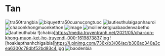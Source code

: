 # Tan
![tra50trangbia](https://user-images.githubusercontent.com/96443195/146913101-243f377b-6117-470a-83ef-2d88680ec723.jpg)
![biquyettra50cuanucongtuoc](https://user-images.githubusercontent.com/96443195/146915152-0f86d3dd-c65d-4401-883f-a06269b181f1.jpeg)
![lautieuthulaigapnhauroi](https://user-images.githubusercontent.com/96443195/146914981-eb705b16-ec50-45f0-97be-8966e78f99a1.jpg)
![chaconkhongmuonkethon](https://user-images.githubusercontent.com/96443195/146914995-84e3e349-9518-4c84-a36c-767157ae1d88.jpg)
![image](https://user-images.githubusercontent.com/96443195/146824940-93d8f9e5-e6e7-424f-9b6a-a3606537ad05.png)
![moilienketgiuabaodenvabetho](https://user-images.githubusercontent.com/96443195/146915045-094259bb-2bba-4e3b-8a76-70673d994cb1.jpg)
![lautieuthubia](https://www.ocumeo.com/wp-content/uploads/2020/07/lautieuthu-720x540.jpg)
![chabia]https://media.truyentranh.net/2021/05/cha-con-khong-muon-ket-ho-truyendl-000-1619873837.jpg
![hoakiepthanhchigaibia]https://i.pinimg.com/736x/b3/06/ac/b306ac340a3cea6300c78dbf52bd83c4.jpg
![baodenbia](https://user-images.githubusercontent.com/96443195/146916303-19bb0692-2285-4362-9ebe-774800dfd172.jpg)
